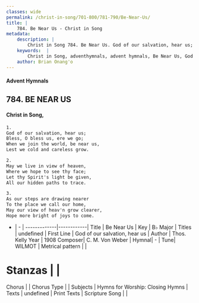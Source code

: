 ```yaml
---
classes: wide
permalink: /christ-in-song/701-800/781-790/Be-Near-Us/
title: |
    784. Be Near Us - Christ in Song
metadata:
    description: |
        Christ in Song 784. Be Near Us. God of our salvation, hear us; Bless, O bless us, ere we go; When we join the world, be near us, Lest we cold and careless grow.
    keywords:  |
        Christ in Song, adventhymnals, advent hymnals, Be Near Us, God of our salvation, hear us. 
    author: Brian Onang'o
---
```


#### Advent Hymnals
## 784. BE NEAR US
####  Christ in Song,

```txt
1.
God of our salvation, hear us;
Bless, O bless us, ere we go;
When we join the world, be near us,
Lest we cold and careless grow.

2.
May we live in view of heaven,
Where we hope to see thy face;
Let thy Spirit's light be given,
All our hidden paths to trace.

3.
As our steps are drawing nearer
To the place we call our home,
May our view of heav'n grow clearer,
Hope more bright of joys to come.

```

- |   -  |
-------------|------------|
Title | Be Near Us |
Key | B♭ Major |
Titles | undefined |
First Line | God of our salvation, hear us |
Author | Thos. Kelly
Year | 1908
Composer| C. M. Von Weber |
Hymnal|  - |
Tune| WILMOT |
Metrical pattern | |
# Stanzas |  |
Chorus |  |
Chorus Type |  |
Subjects | Hymns for Worship: Closing Hymns |
Texts | undefined |
Print Texts | 
Scripture Song |  |
    
